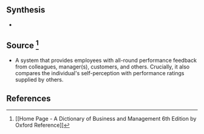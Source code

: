 ## Synthesis
- 
## Source [^1]
- A system that provides employees with all-round performance feedback from colleagues, manager(s), customers, and others. Crucially, it also compares the individual's self-perception with performance ratings supplied by others.
## References

[^1]: [[Home Page - A Dictionary of Business and Management 6th Edition by Oxford Reference]]